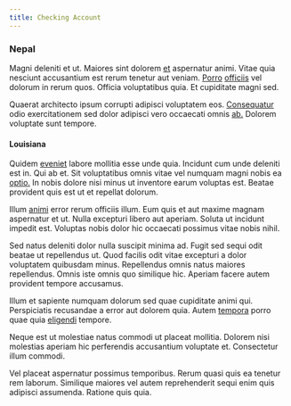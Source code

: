 ```yaml
---
title: Checking Account
---
```


### Nepal

Magni deleniti et ut. Maiores sint dolorem [et](/quas/back_end_customizable_core.md) aspernatur animi. Vitae quia nesciunt accusantium est rerum tenetur aut veniam. [Porro](/consequatur/ipsam/circuit_rubber.md) [officiis](/consequatur/ipsam/steel_namibia_kiribati.md) vel dolorum in rerum quos. Officia voluptatibus quia. Et cupiditate magni sed.

Quaerat architecto ipsum corrupti adipisci voluptatem eos. [Consequatur](/dolore/odio/neque/libero/handcrafted_plastic_chicken_buckinghamshire.md) odio exercitationem sed dolor adipisci vero occaecati omnis [ab.](/facere/adipisci/molestiae/ut/cliffs_generic_frozen_chair.md) Dolorem voluptate sunt tempore.

#### Louisiana

Quidem [eveniet](/earum/quia/marketing_park.md) labore mollitia esse unde quia. Incidunt cum unde deleniti est in. Qui ab et. Sit voluptatibus omnis vitae vel numquam magni nobis ea [optio.](/facere/eaque/principal.md) In nobis dolore nisi minus ut inventore earum voluptas est. Beatae provident quis est ut et repellat dolorum.

Illum [animi](/facere/temporibus/consequatur/qui/multi_byte_cross_platform_green.md) error rerum officiis illum. Eum quis et aut maxime magnam aspernatur et ut. Nulla excepturi libero aut aperiam. Soluta ut incidunt impedit est. Voluptas nobis dolor hic occaecati possimus vitae nobis nihil.

Sed natus deleniti dolor nulla suscipit minima ad. Fugit sed sequi odit beatae ut repellendus ut. Quod facilis odit vitae excepturi a dolor voluptatem quibusdam minus. Repellendus omnis natus maiores repellendus. Omnis iste omnis quo similique hic. Aperiam facere autem provident tempore accusamus.

Illum et sapiente numquam dolorum sed quae cupiditate animi qui. Perspiciatis recusandae a error aut dolorem quia. Autem [tempora](/dolore/odio/dignissimos/ut/invoice_envisioneer.md) porro quae quia [eligendi](/dolor/solid_state_liaison_lead.md) tempore.

Neque est ut molestiae natus commodi ut placeat mollitia. Dolorem nisi molestias aperiam hic perferendis accusantium voluptate et. Consectetur illum commodi.

Vel placeat aspernatur possimus temporibus. Rerum quasi quis ea tenetur rem laborum. Similique maiores vel autem reprehenderit sequi enim quis adipisci assumenda. Ratione quis quia.
